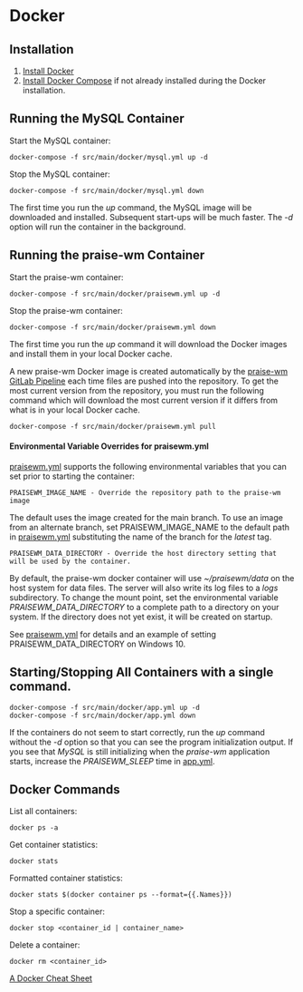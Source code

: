 # Docker

## Installation

1. [Install Docker][]
1. [Install Docker Compose][] if not already installed during the Docker installation.

## Running the MySQL Container

Start the MySQL container:

    docker-compose -f src/main/docker/mysql.yml up -d

Stop the MySQL container:

    docker-compose -f src/main/docker/mysql.yml down

The first time you run the *up* command, the MySQL image will be downloaded and installed. Subsequent start-ups will be much faster. The *-d* option will run the container in the background.

## Running the praise-wm Container

Start the praise-wm container:

    docker-compose -f src/main/docker/praisewm.yml up -d

Stop the praise-wm container:

    docker-compose -f src/main/docker/praisewm.yml down

The first time you run the *up* command it will download the Docker images and install them in your local Docker cache.

A new praise-wm Docker image is created automatically by the [praise-wm GitLab Pipeline][] each time files are pushed into the repository. To get the most current version from the repository, you must run the following command which will download the most current version if it differs from what is in your local Docker cache.

    docker-compose -f src/main/docker/praisewm.yml pull

#### Environmental Variable Overrides for praisewm.yml
[praisewm.yml][] supports the following environmental variables that you can set prior to starting the container:

    PRAISEWM_IMAGE_NAME - Override the repository path to the praise-wm image

The default uses the image created for the main branch. To use an image from an alternate branch, set PRAISEWM_IMAGE_NAME to the default path in [praisewm.yml][] substituting the name of the branch for the *latest* tag.

    PRAISEWM_DATA_DIRECTORY - Override the host directory setting that will be used by the container.

By default, the praise-wm docker container will use *~/praisewm/data*  on the host system for data files. The server will also write its log files to a *logs* subdirectory. To change the mount point, set the environmental variable *PRAISEWM_DATA_DIRECTORY* to a complete path to a directory on your system. If the directory does not yet exist, it will be created on startup.

See [praisewm.yml][] for details and an example of setting PRAISEWM_DATA_DIRECTORY on Windows 10.

## Starting/Stopping All Containers with a single command.

    docker-compose -f src/main/docker/app.yml up -d
    docker-compose -f src/main/docker/app.yml down

If the containers do not seem to start correctly, run the *up* command without the *-d* option so that you can see the program initialization output. If you see that *MySQL* is still initializing when the *praise-wm* application starts, increase the *PRAISEWM_SLEEP* time in [app.yml].

## Docker Commands
List all containers:

    docker ps -a

Get container statistics:

    docker stats

Formatted container statistics:

    docker stats $(docker container ps --format={{.Names}})

Stop a specific container:

    docker stop <container_id | container_name>

Delete a container:

    docker rm <container_id>

[A Docker Cheat Sheet][]

[praise-wm GitLab Pipeline]: ../.gitlab-ci.yml
[Install Docker]: https://docs.docker.com/engine/installation/
[Install Docker Compose]: https://docs.docker.com/compose/install/
[app.yml]: ../src/main/docker/app.yml
[praisewm.yml]: ../src/main/docker/praisewm.yml
[uploadImage.sh]: ../src/main/docker/uploadImage.sh
[A Docker Cheat Sheet]: https://www.digitalocean.com/community/tutorials/how-to-remove-docker-images-containers-and-volumes
